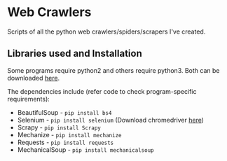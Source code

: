 # Web Crawlers
Scripts of all the python web crawlers/spiders/scrapers I've created.

## Libraries used and Installation

Some programs require python2 and others require python3. Both can be downloaded [here](https://www.python.org/downloads/).

The dependencies include (refer code to check program-specific requirements):
<br>
* BeautifulSoup - `pip install bs4`
* Selenium - `pip install selenium` (Download chromedriver [here](https://sites.google.com/a/chromium.org/chromedriver/downloads))
* Scrapy - `pip install Scrapy`
* Mechanize - `pip install mechanize`
* Requests - `pip install requests`
* MechanicalSoup - `pip install mechanicalsoup`

